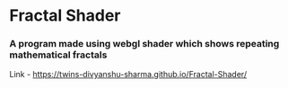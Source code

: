 # Fractal Shader
### A program made using webgl shader which shows repeating mathematical fractals 

Link - https://twins-divyanshu-sharma.github.io/Fractal-Shader/



